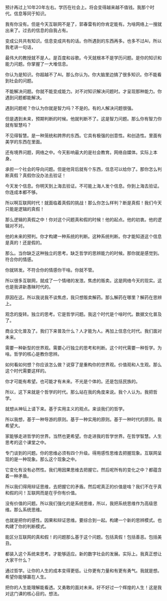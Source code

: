 预计再过上10年20年左右。学历在社会上。将会变得越来越不值钱。我那个时代。信息等同于知识。

我有你没有。但是今天互联网不是了，郭春雷有的你肯定能有。为啥网络上一搜就出来了。过去的信息的自我占有。

变成公共共有知识。信息变成共有的话。你所遇到的东西再多。也多不过AI，所以我老讲一句话，

最伟大的教授就不是人。是百度和谷歌。今天就根本不是学历问题。是你的知识和能力问题。你掌握了一大堆信息。

你认为是知识。你超越不了AI。那么你认为。你大脑里边搞了很多知识。你不能看到社会的问题。

不能解决问题。你就不能变成能力。对不对知识解决问题时。才呈现那种能力。你遇到问题都能解决。

遇到问题呢？你认为你就是智力吗？不是的。有的人解决问题很强。

但是遇到未来，预期判断的时候。他就判断不了。这是智力问题。那么你有智力你就有智慧吗？

不见得智慧。是一种笼统和跨界的东西。它具有极强的创意性。和创造性。里面有美学的东西在里面。

还有境界问题，网络之中。今天影响最大的是社会教育。网络自媒体。实际上本身。

承担一个社会的导向问题。但是他背后就有个东西，信息可以给你了。那你怎么判断真假？真假你没办法去验证！

今天发个信息。你明天到上海去验证。不可能上海人发个信息。你到上海去验证。你连成本都不够。

所以啊互联网时代！就面临着真假的挑战！那么你怎么样判？断是真假！我们今天只能是逻辑的真假！

那么逻辑的真假之中！你对这个问题真和假的时候！他的起点。他的初衷。他的逻辑对不对。

他的未来的预判。你才构建一种系统的判断。这种系统判断。你才能知道这个信息是真的！还是假的。

那么。当你缺乏这种独立的思考。缺乏哲学的思辨能力的时候。那你就是感觉到。符合你的情感。

你就转发。不符合你的情感你干啥。你就不管。

所以很多互联网，就成了一个情绪的发泄。焦虑的贩卖。这是网络今天的现实。这也是我讲新愚昧时代的。

原因在这。所以我说我不谈焦虑，我只想贩卖解药。那么解药在哪里？解药在思辨上。

观念的旋转。独立的思考。它是哲学问题。我这个时代是个啥时代。数据文化普及了。

商业文化普及了。我们下来普及什么？人才能为人。再加上信息化时代。我们面对未来。

需要一种新型的世界观。需要心行独立的思考和判断。这个时代需要一种哲学。为啥。哲学的核心是教你思辨。

如何看如何想？你应该怎么做？说穿了是重构你的世界观。价值观和人生观。那么这个时代需要这样的。

你才可能有希望。也可能才有未来。不光是个体的。还是包括民族的。

所以，这下来就是个哲学的时代。那么站在我的角度来说。我个人认为。我把哲学。

就想从神坛上请下来。基于实用主义的观点。来谈我们的哲学。

所以我想，基于一种导游的原则。基于一种实用的原则。基于一种时代的原则。我希望大。

家能够走进哲学的世界。当然也更希望。你走进我的哲学世界。在哲学智慧。人生思考的这个课堂之中。

专门谈到的问题。你的思维必须有四个升级。得用感性思维去把握现象。互联网呈现的是一种现象。那么这个现象之中。

它变化有没有必然性。我们用因果思维去把握它。然后呢所有的变化之中？都蕴含着一种矛盾。

所以我们得用辩证思维，去把握它的矛盾。然后呢真正的价值是啥？我们不在乎真和假的问！互联网而是在乎你有价值。

没有价值的问题。所以我们强化的是系统思维，所以，我把系统思维作为高级思维。那么系统思维。

也就是把你的感性。因果和辩证思维。要综合到一起。构建一个新的思辨模式。也构建了你的判断模式。

能区分互联网的真和假！的问题那么基于这个问题。包括真假！包括善恶。包括美丑。

都装入这个系统来思考。才能够适应。新的数字社会的发展。实际上。我真正想让大家干什么？

通过哲学。让你的人生的成本变得更低。让你更有力量和有更有勇气。我就是想。希望你能够赢在人生。

把你的人生能理解能看透。又勇敢的面对未来。好不好过一个辉煌的人生！这是我对这门课的核心目的。想法。